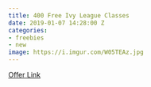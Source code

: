 ```yaml
---
title: 400 Free Ivy League Classes
date: 2019-01-07 14:28:00 Z
categories:
- freebies
- new
image: https://i.imgur.com/W05TEAz.jpg
---
```


[Offer Link](https://qz.com/1514408/400-free-ivy-league-university-courses-you-can-take-online-in-2019/?fbclid=IwAR1amUwm2_PF5-8bS5mK_d-SsIdR67XzltPYczMOrxwMHj28gH4uqQCKx-I)